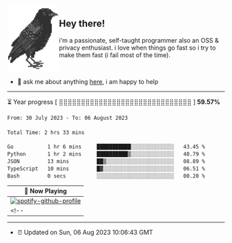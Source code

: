<img align="left" src="assets/birb.png">

## Hey there!

i'm a passionate, self-taught programmer also an OSS & privacy enthusiast. i love when things go fast so i try to make them fast (i fail most of the time). 

</br>

- 💬 ask me about anything [here](https://github.com/aunsigned/aunsigned/issues), i am happy to help

---

⏳ Year progress [ ⣿⣿⣿⣿⣿⣿⣿⣿⣿⣿⣿⣿⣿⣿⣿⣿⣿⣿⣿⣿⣿⣿⣿⣿⣿⣿⣿⣿⣿⣿ ] **59.57%**

<!--START_SECTION:waka-->

```txt
From: 30 July 2023 - To: 06 August 2023

Total Time: 2 hrs 33 mins

Go           1 hr 6 mins     ███████████░░░░░░░░░░░░░░   43.45 %
Python       1 hr 2 mins     ██████████▒░░░░░░░░░░░░░░   40.79 %
JSON         13 mins         ██▒░░░░░░░░░░░░░░░░░░░░░░   08.89 %
TypeScript   10 mins         █▓░░░░░░░░░░░░░░░░░░░░░░░   06.51 %
Bash         0 secs          ░░░░░░░░░░░░░░░░░░░░░░░░░   00.20 %
```

<!--END_SECTION:waka-->

| 🎵 Now Playing                                                                                                                 |
| ------------------------------------------------------------------------------------------------------------------------------ |
| [![spotify-github-profile](https://spotify-github-profile.vercel.app/api/view?uid=px8z5sqldmqsdd0khq0q8ecd7&cover_image=true&theme=natemoo-re&show_offline=false&background_color=121212&bar_color=53b14f&bar_color_cover=false)](https://spotify-github-profile.vercel.app/api/view?uid=px8z5sqldmqsdd0khq0q8ecd7&redirect=true) |
<!-- | <a href="https://status.nmoo.dev/now-playing?open"><img src="https://status.nmoo.dev/now-playing" width="540" height="64"></a> | -->

---

- ⏰ Updated on Sun, 06 Aug 2023 10:06:43 GMT
